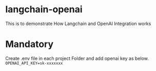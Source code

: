 # langchain-openai
This is to demonstrate How Langchain and OpenAI Integration works 

# Mandatory # 
Create .env file in each project Folder and add openai key as below. 
`
OPENAI_API_KEY=sk-xxxxxxx
` 